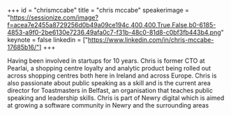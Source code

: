 ﻿+++
id = "chrismccabe"
title = "chris mccabe"
speakerimage = "https://sessionize.com/image?f=acea7e2455a8729256d0b49a09ce194c,400,400,True,False,b0-6185-4853-a9f0-2be6130e7236.49afa0c7-f31b-48c0-81d8-c0bf3fb443b4.png"
keynote = false
linkedin = ["https://www.linkedin.com/in/chris-mccabe-17685b16/"]
+++

Having been involved in startups for 10 years. Chris is former CTO at Pearlai, a shopping centre loyalty and analytic product being rolled out across shopping centres both here in Ireland and across Europe. Chris is also passionate about public speaking as a skill and is the current area director for Toastmasters in Belfast, an organisation that teaches public speaking and leadership skills. Chris is part of Newry digital which is aimed at growing a software community in Newry and the surrounding areas